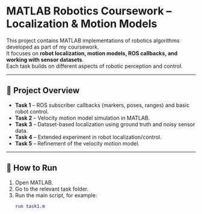 # MATLAB Robotics Coursework – Localization & Motion Models  

This project contains MATLAB implementations of robotics algorithms developed as part of my coursework.  
It focuses on **robot localization, motion models, ROS callbacks, and working with sensor datasets**.  
Each task builds on different aspects of robotic perception and control.  

---

## 📂 Project Overview  

- **Task 1** – ROS subscriber callbacks (markers, poses, ranges) and basic robot control.  
- **Task 2** – Velocity motion model simulation in MATLAB.  
- **Task 3** – Dataset-based localization using ground truth and noisy sensor data.  
- **Task 4** – Extended experiment in robot localization/control.  
- **Task 5** – Refinement of the velocity motion model.  

---

## 🚀 How to Run  

1. Open MATLAB.  
2. Go to the relevant task folder.  
3. Run the main script, for example:  
   ```matlab
   run task1.m
